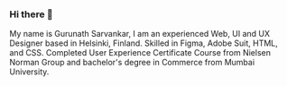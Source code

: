 ### Hi there 👋

My name is Gurunath Sarvankar, I am an experienced Web, UI and UX Designer based in Helsinki, Finland. Skilled in Figma, Adobe Suit, HTML, and CSS. Completed User Experience Certificate Course from Nielsen Norman Group and bachelor's degree in Commerce from Mumbai University.

<!--
**GuruSarvankar/GuruSarvankar** is a ✨ _special_ ✨ repository because its `README.md` (this file) appears on your GitHub profile.

Here are some ideas to get you started:

- 🔭 I’m currently working on ...
- 🌱 I’m currently learning ...
- 👯 I’m looking to collaborate on ...
- 🤔 I’m looking for help with ...
- 💬 Ask me about ...
- 📫 How to reach me: ...
- 😄 Pronouns: ...
- ⚡ Fun fact: ...
-->
